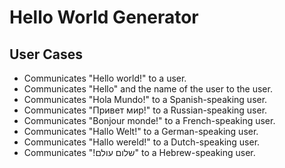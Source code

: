 # Hello World Generator

## User Cases
* Communicates "Hello world!" to a user.
* Communicates "Hello" and the name of the user to the user.
* Communicates "Hola Mundo!" to a Spanish-speaking user.
* Communicates "Привет мир!" to a Russian-speaking user.
* Communicates "Bonjour monde!" to a French-speaking user.
* Communicates "Hallo Welt!" to a German-speaking user.
* Communicates "Hallo wereld!" to a Dutch-speaking user.
* Communicates "!שלום עולם" to a Hebrew-speaking user.
